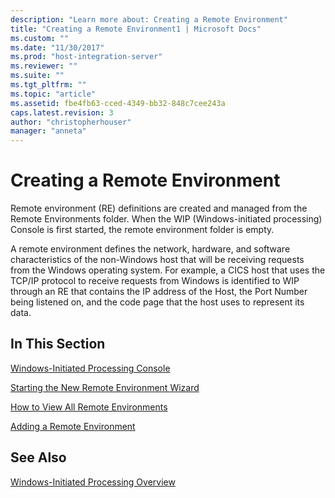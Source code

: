 ```yaml
---
description: "Learn more about: Creating a Remote Environment"
title: "Creating a Remote Environment1 | Microsoft Docs"
ms.custom: ""
ms.date: "11/30/2017"
ms.prod: "host-integration-server"
ms.reviewer: ""
ms.suite: ""
ms.tgt_pltfrm: ""
ms.topic: "article"
ms.assetid: fbe4fb63-cced-4349-bb32-848c7cee243a
caps.latest.revision: 3
author: "christopherhouser"
manager: "anneta"
---
```

# Creating a Remote Environment
Remote environment (RE) definitions are created and managed from the Remote Environments folder. When the WIP (Windows-initiated processing) Console is first started, the remote environment folder is empty.  
  
 A remote environment defines the network, hardware, and software characteristics of the non-Windows host that will be receiving requests from the Windows operating system. For example, a CICS host that uses the TCP/IP protocol to receive requests from Windows is identified to WIP through an RE that contains the IP address of the Host, the Port Number being listened on, and the code page that the host uses to represent its data.  
  
## In This Section  
 [Windows-Initiated Processing Console](../core/windows-initiated-processing-console1.md)  
  
 [Starting the New Remote Environment Wizard](../core/starting-the-new-remote-environment-wizard1.md)  
  
 [How to View All Remote Environments](../core/how-to-view-all-remote-environments2.md)  
  
 [Adding a Remote Environment](../core/adding-a-remote-environment2.md)  
  
## See Also  
 [Windows-Initiated Processing Overview](../core/windows-initiated-processing-overview2.md)
